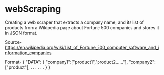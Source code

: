 # webScraping
Creating a web scraper that extracts a company name, and its list of products from a Wikipedia page about Fortune 500 companies and stores it in JSON format.

Source- https://en.wikipedia.org/wiki/List_of_Fortune_500_computer_software_and_information_companies


Format-
{
  "DATA":
  {
      "company1":["product1","product2......"],
      "company2":["product"],
      .
      .
      .
      .
      .
      .
   }
 }
